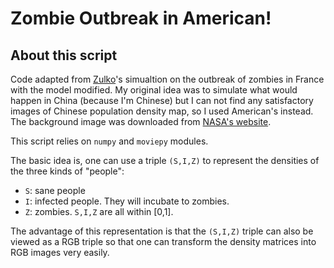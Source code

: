 # Zombie Outbreak in American!

## About this script

Code adapted from [Zulko](https://gist.github.com/Zulko/6aa898d22e74aa9dafc3)'s simualtion on the outbreak of zombies in France with the model modified. My original idea was to simulate what would happen in China (because I'm Chinese) but I can not find any satisfactory images of Chinese population density map, so I used American's instead. The background image was downloaded from [NASA's website](https://www.nasa.gov/sites/default/files/images/712129main_8247975848_88635d38a1_o.jpg).

This script relies on ```numpy``` and ```moviepy``` modules.

The basic idea is, one can use a triple ```(S,I,Z)``` to represent the densities of the three kinds of "people":
- ```S```: sane people
- ```I```: infected people. They will incubate to zombies.
- ```Z```: zombies.
```S,I,Z``` are all within [0,1]. 

The advantage of this representation is that the ```(S,I,Z)``` triple can also be viewed as a RGB triple so that one can transform the density matrices into RGB images very easily.


